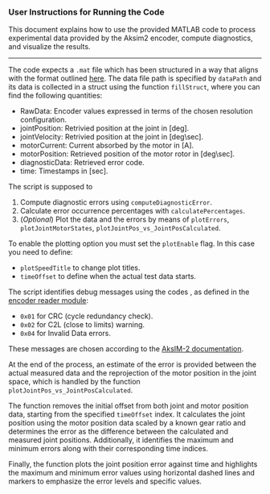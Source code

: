
### User Instructions for Running the Code

This document explains how to use the provided MATLAB code to process experimental data provided by the Aksim2 encoder, compute diagnostics, and visualize the results.

---
 The code expects a `.mat` file which has been structured in a way that aligns with the format outlined [here](https://robotology.github.io/robometry/classrobometry_1_1TelemetryDeviceDumper.html). The data file path is specified by `dataPath` and its data is collected in a struct using the function <code>fillStruct</code>, where you can find the following quantities:
- RawData: Encoder values expressed in terms of the chosen resolution configuration.
- jointPosition: Retrivied position at the joint in [deg].
- jointVelocity: Retrivied position at the joint in [deg\sec].
- motorCurrent: Current absorbed by the motor in [A].
- motorPosition: Retrieved position of the motor rotor in [deg\sec].
- diagnosticData: Retrieved error code.
- time: Timestamps in [sec].

The script is supposed to
 1. Compute diagnostic errors using `computeDiagnosticError`.
 2. Calculate error occurrence percentages with `calculatePercentages`.
 3. (*Optional*) Plot the data and the errors by means of <code>plotErrors</code>, <code>plotJointMotorStates</code>, <code>plotJointPos_vs_JointPosCalculated</code>.

To enable the plotting option you must set the <code>plotEnable</code> flag.  In this case you need to define:
  - `plotSpeedTitle` to change plot titles.
  - `timeOffset` to define when the actual test data starts.

The script identifies debug messages using the codes , as defined in the [encoder reader module](https://github.com/robotology/icub-firmware/blob/master/emBODY/eBcode/arch-arm/embobj/plus/board/EOappEncodersReader.c#L1469-L1494):
  - `0x01` for CRC (cycle redundancy check).
  - `0x02` for C2L (close to limits) warning.
  - `0x04` for Invalid Data errors.

These messages are chosen according to the [AksIM-2 documentation](https://www.rls.si/eng/aksim-2-off-axis-rotary-absolute-encoder).

At the end of the process, an estimate of the error is provided between the actual measured data and the reprojection of the motor position in the joint space, which is handled by the function `plotJointPos_vs_JointPosCalculated`.

The function removes the initial offset from both joint and motor position data, starting from the specified `timeOffset` index. It calculates the joint position using the motor position data scaled by a known gear ratio and determines the error as the difference between the calculated and measured joint positions. Additionally, it identifies the maximum and minimum errors along with their corresponding time indices.

Finally, the function plots the joint position error against time and highlights the maximum and minimum error values using horizontal dashed lines and markers to emphasize the error levels and specific values.